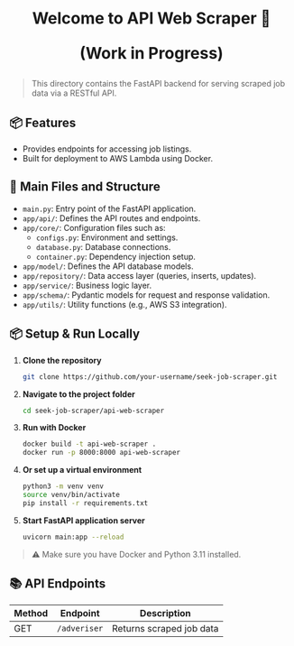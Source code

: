 <h1 align="center">
  <p>Welcome to API Web Scraper 👋</p>
  <p>(Work in Progress)</p>
</h1>

> This directory contains the FastAPI backend for serving scraped job data via a RESTful API.

## 📦 Features

- Provides endpoints for accessing job listings.
- Built for deployment to AWS Lambda using Docker.

## 🔧 Main Files and Structure

- `main.py`: Entry point of the FastAPI application.
- `app/api/`: Defines the API routes and endpoints.
- `app/core/`: Configuration files such as:
  - `configs.py`: Environment and settings.
  - `database.py`: Database connections.
  - `container.py`: Dependency injection setup.
- `app/model/`: Defines the API database models.
- `app/repository/`: Data access layer (queries, inserts, updates).
- `app/service/`: Business logic layer.
- `app/schema/`: Pydantic models for request and response validation.
- `app/utils/`: Utility functions (e.g., AWS S3 integration).

## 📦 Setup & Run Locally

1. **Clone the repository**
   ```bash
   git clone https://github.com/your-username/seek-job-scraper.git
   ```

2. **Navigate to the project folder**
   ```bash
   cd seek-job-scraper/api-web-scraper
   ```

2. **Run with Docker**
   ```bash
   docker build -t api-web-scraper .
   docker run -p 8000:8000 api-web-scraper
   ```

3. **Or set up a virtual environment**
   ```bash
   python3 -m venv venv
   source venv/bin/activate
   pip install -r requirements.txt
   ```

4. **Start FastAPI application server**
    ```bash
    uvicorn main:app --reload
    ```

> ⚠️ Make sure you have Docker and Python 3.11 installed.

## 📚 API Endpoints

| Method | Endpoint            | Description              |
|--------|---------------------|--------------------------|
| GET    | `/adveriser`        | Returns scraped job data |
